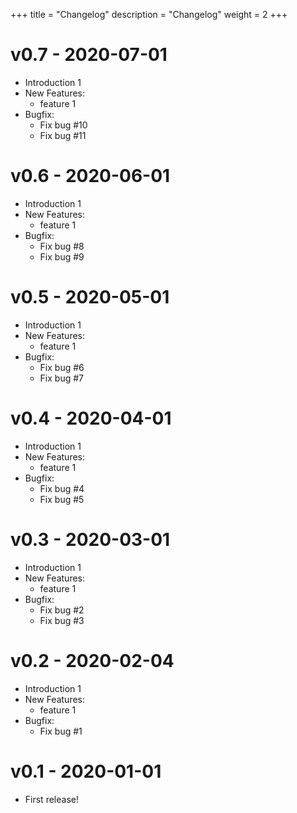 +++
title = "Changelog"
description = "Changelog"
weight = 2
+++

# v0.7 - 2020-07-01

- Introduction 1
- New Features:
    - feature 1
- Bugfix:
    - Fix bug #10
    - Fix bug #11 

# v0.6 - 2020-06-01

- Introduction 1
- New Features:
    - feature 1
- Bugfix:
    - Fix bug #8
    - Fix bug #9
    
# v0.5 - 2020-05-01

- Introduction 1
- New Features:
    - feature 1
- Bugfix:
    - Fix bug #6
    - Fix bug #7
    
# v0.4 - 2020-04-01

- Introduction 1
- New Features:
    - feature 1
- Bugfix:
    - Fix bug #4
    - Fix bug #5

# v0.3 - 2020-03-01

- Introduction 1
- New Features:
    - feature 1
- Bugfix:
    - Fix bug #2
    - Fix bug #3
    
# v0.2 - 2020-02-04

- Introduction 1
- New Features:
    - feature 1
- Bugfix:
    - Fix bug #1
    
# v0.1 - 2020-01-01

- First release!